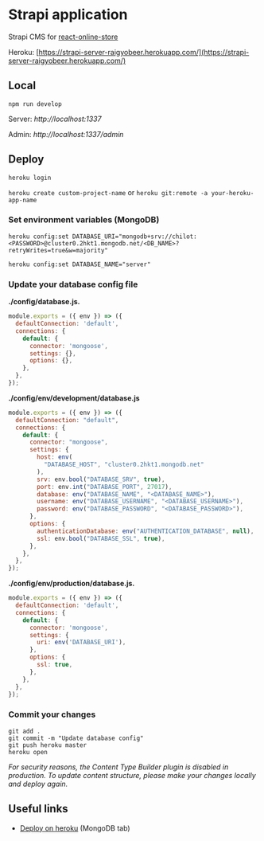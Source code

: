 # Strapi application

Strapi CMS for [react-online-store](https://github.com/Raigyo/react-online-store)

Heroku: [https://strapi-server-raigyobeer.herokuapp.com/](https://strapi-server-raigyobeer.herokuapp.com/)

## Local

`npm run develop`

Server: *http://localhost:1337*

Admin: *http://localhost:1337/admin*

## Deploy

`heroku login`

`heroku create custom-project-name` or `heroku git:remote -a your-heroku-app-name`


### Set environment variables (MongoDB)

````
heroku config:set DATABASE_URI="mongodb+srv://chilot:<PASSWORD>@cluster0.2hkt1.mongodb.net/<DB_NAME>?retryWrites=true&w=majority"

heroku config:set DATABASE_NAME="server"
````

### Update your database config file

**./config/database.js.**

````js
module.exports = ({ env }) => ({
  defaultConnection: 'default',
  connections: {
    default: {
      connector: 'mongoose',
      settings: {},
      options: {},
    },
  },
});
````

**./config/env/development/database.js**

````js
module.exports = ({ env }) => ({
  defaultConnection: "default",
  connections: {
    default: {
      connector: "mongoose",
      settings: {
        host: env(
          "DATABASE_HOST", "cluster0.2hkt1.mongodb.net"
        ),
        srv: env.bool("DATABASE_SRV", true),
        port: env.int("DATABASE_PORT", 27017),
        database: env("DATABASE_NAME", "<DATABASE_NAME>"),
        username: env("DATABASE_USERNAME", "<DATABASE_USERNAME>"),
        password: env("DATABASE_PASSWORD", "<DATABASE_PASSWORD>"),
      },
      options: {
        authenticationDatabase: env("AUTHENTICATION_DATABASE", null),
        ssl: env.bool("DATABASE_SSL", true),
      },
    },
  },
});
````

**./config/env/production/database.js.**

````js
module.exports = ({ env }) => ({
  defaultConnection: 'default',
  connections: {
    default: {
      connector: 'mongoose',
      settings: {
        uri: env('DATABASE_URI'),
      },
      options: {
        ssl: true,
      },
    },
  },
});
````

### Commit your changes

````
git add .
git commit -m "Update database config"
git push heroku master
heroku open
````

*For security reasons, the Content Type Builder plugin is disabled in production. To update content structure, please make your changes locally and deploy again.*

## Useful links

- [Deploy on heroku](https://strapi.io/documentation/v3.x/deployment/heroku.html) (MongoDB tab)

